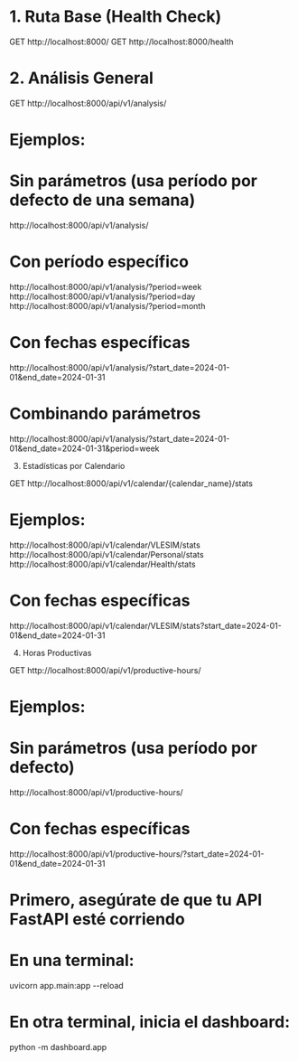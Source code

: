 # 1. Ruta Base (Health Check)

GET http://localhost:8000/
GET http://localhost:8000/health

# 2. Análisis General

GET http://localhost:8000/api/v1/analysis/

# Ejemplos:
# Sin parámetros (usa período por defecto de una semana)
http://localhost:8000/api/v1/analysis/

# Con período específico
http://localhost:8000/api/v1/analysis/?period=week
http://localhost:8000/api/v1/analysis/?period=day
http://localhost:8000/api/v1/analysis/?period=month

# Con fechas específicas
http://localhost:8000/api/v1/analysis/?start_date=2024-01-01&end_date=2024-01-31

# Combinando parámetros
http://localhost:8000/api/v1/analysis/?start_date=2024-01-01&end_date=2024-01-31&period=week

3. Estadísticas por Calendario

GET http://localhost:8000/api/v1/calendar/{calendar_name}/stats

# Ejemplos:
http://localhost:8000/api/v1/calendar/VLESIM/stats
http://localhost:8000/api/v1/calendar/Personal/stats
http://localhost:8000/api/v1/calendar/Health/stats

# Con fechas específicas
http://localhost:8000/api/v1/calendar/VLESIM/stats?start_date=2024-01-01&end_date=2024-01-31

4. Horas Productivas

GET http://localhost:8000/api/v1/productive-hours/

# Ejemplos:
# Sin parámetros (usa período por defecto)
http://localhost:8000/api/v1/productive-hours/

# Con fechas específicas
http://localhost:8000/api/v1/productive-hours/?start_date=2024-01-01&end_date=2024-01-31


# Primero, asegúrate de que tu API FastAPI esté corriendo
# En una terminal:
uvicorn app.main:app --reload

# En otra terminal, inicia el dashboard:
python -m dashboard.app